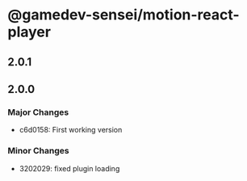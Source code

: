 # @gamedev-sensei/motion-react-player

## 2.0.1

## 2.0.0

### Major Changes

- c6d0158: First working version

### Minor Changes

- 3202029: fixed plugin loading
